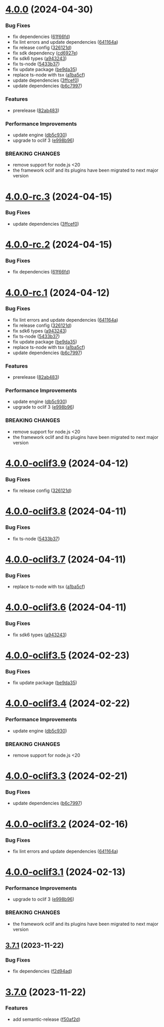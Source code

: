 # [4.0.0](https://github.com/commercelayer/commercelayer-cli-plugin-webhooks/compare/v3.7.1...v4.0.0) (2024-04-30)


### Bug Fixes

* fix dependencies ([61f66fd](https://github.com/commercelayer/commercelayer-cli-plugin-webhooks/commit/61f66fd23fd07ef998f3031902d638fa04caac48))
* fix lint errors and update dependencies ([641164a](https://github.com/commercelayer/commercelayer-cli-plugin-webhooks/commit/641164a989598c05d93863168f05726457b2630e))
* fix release config ([326121d](https://github.com/commercelayer/commercelayer-cli-plugin-webhooks/commit/326121d82de8be3a36ebec9c3ecc18d09f00216b))
* fix sdk dependency ([cd6927e](https://github.com/commercelayer/commercelayer-cli-plugin-webhooks/commit/cd6927ec21753ef1f7d003fb4b232293d638ad4f))
* fix sdk6 types ([a943243](https://github.com/commercelayer/commercelayer-cli-plugin-webhooks/commit/a943243714a7db2c9e15772375907547a2e769d6))
* fix ts-node ([5433b37](https://github.com/commercelayer/commercelayer-cli-plugin-webhooks/commit/5433b37d50f69faf1a1b8f1b9666483e00db472f))
* fix update package ([be9da35](https://github.com/commercelayer/commercelayer-cli-plugin-webhooks/commit/be9da35601443cd583a8bc3b48fd0552be0429a8))
* replace ts-node with tsx ([a1ba5cf](https://github.com/commercelayer/commercelayer-cli-plugin-webhooks/commit/a1ba5cf2a4c2cf1ca05871ef7ff2c23c379db680))
* update dependencies ([3ffcef0](https://github.com/commercelayer/commercelayer-cli-plugin-webhooks/commit/3ffcef0ecc38f98ff79a858338c43988c3685482))
* update dependencies ([b6c7997](https://github.com/commercelayer/commercelayer-cli-plugin-webhooks/commit/b6c7997e98505012dc116344f0aab88cadfca0f3))


### Features

* prerelease ([82ab483](https://github.com/commercelayer/commercelayer-cli-plugin-webhooks/commit/82ab483e866860ab84c9aa03e1171f2117109479))


### Performance Improvements

* update engine ([db5c930](https://github.com/commercelayer/commercelayer-cli-plugin-webhooks/commit/db5c93015fafbb8900ce73964a137a480ba7101c))
* upgrade to oclif 3 ([e998b96](https://github.com/commercelayer/commercelayer-cli-plugin-webhooks/commit/e998b96d6dda6f50aa992d176be34c88a21c29bc))


### BREAKING CHANGES

* remove support for node.js <20
* the framework oclif and its plugins have been migrated to next major version

# [4.0.0-rc.3](https://github.com/commercelayer/commercelayer-cli-plugin-webhooks/compare/v4.0.0-rc.2...v4.0.0-rc.3) (2024-04-15)


### Bug Fixes

* update dependencies ([3ffcef0](https://github.com/commercelayer/commercelayer-cli-plugin-webhooks/commit/3ffcef0ecc38f98ff79a858338c43988c3685482))

# [4.0.0-rc.2](https://github.com/commercelayer/commercelayer-cli-plugin-webhooks/compare/v4.0.0-rc.1...v4.0.0-rc.2) (2024-04-15)


### Bug Fixes

* fix dependencies ([61f66fd](https://github.com/commercelayer/commercelayer-cli-plugin-webhooks/commit/61f66fd23fd07ef998f3031902d638fa04caac48))

# [4.0.0-rc.1](https://github.com/commercelayer/commercelayer-cli-plugin-webhooks/compare/v3.7.1...v4.0.0-rc.1) (2024-04-12)


### Bug Fixes

* fix lint errors and update dependencies ([641164a](https://github.com/commercelayer/commercelayer-cli-plugin-webhooks/commit/641164a989598c05d93863168f05726457b2630e))
* fix release config ([326121d](https://github.com/commercelayer/commercelayer-cli-plugin-webhooks/commit/326121d82de8be3a36ebec9c3ecc18d09f00216b))
* fix sdk6 types ([a943243](https://github.com/commercelayer/commercelayer-cli-plugin-webhooks/commit/a943243714a7db2c9e15772375907547a2e769d6))
* fix ts-node ([5433b37](https://github.com/commercelayer/commercelayer-cli-plugin-webhooks/commit/5433b37d50f69faf1a1b8f1b9666483e00db472f))
* fix update package ([be9da35](https://github.com/commercelayer/commercelayer-cli-plugin-webhooks/commit/be9da35601443cd583a8bc3b48fd0552be0429a8))
* replace ts-node with tsx ([a1ba5cf](https://github.com/commercelayer/commercelayer-cli-plugin-webhooks/commit/a1ba5cf2a4c2cf1ca05871ef7ff2c23c379db680))
* update dependencies ([b6c7997](https://github.com/commercelayer/commercelayer-cli-plugin-webhooks/commit/b6c7997e98505012dc116344f0aab88cadfca0f3))


### Features

* prerelease ([82ab483](https://github.com/commercelayer/commercelayer-cli-plugin-webhooks/commit/82ab483e866860ab84c9aa03e1171f2117109479))


### Performance Improvements

* update engine ([db5c930](https://github.com/commercelayer/commercelayer-cli-plugin-webhooks/commit/db5c93015fafbb8900ce73964a137a480ba7101c))
* upgrade to oclif 3 ([e998b96](https://github.com/commercelayer/commercelayer-cli-plugin-webhooks/commit/e998b96d6dda6f50aa992d176be34c88a21c29bc))


### BREAKING CHANGES

* remove support for node.js <20
* the framework oclif and its plugins have been migrated to next major version

# [4.0.0-oclif3.9](https://github.com/commercelayer/commercelayer-cli-plugin-webhooks/compare/v4.0.0-oclif3.8...v4.0.0-oclif3.9) (2024-04-12)


### Bug Fixes

* fix release config ([326121d](https://github.com/commercelayer/commercelayer-cli-plugin-webhooks/commit/326121d82de8be3a36ebec9c3ecc18d09f00216b))

# [4.0.0-oclif3.8](https://github.com/commercelayer/commercelayer-cli-plugin-webhooks/compare/v4.0.0-oclif3.7...v4.0.0-oclif3.8) (2024-04-11)


### Bug Fixes

* fix ts-node ([5433b37](https://github.com/commercelayer/commercelayer-cli-plugin-webhooks/commit/5433b37d50f69faf1a1b8f1b9666483e00db472f))

# [4.0.0-oclif3.7](https://github.com/commercelayer/commercelayer-cli-plugin-webhooks/compare/v4.0.0-oclif3.6...v4.0.0-oclif3.7) (2024-04-11)


### Bug Fixes

* replace ts-node with tsx ([a1ba5cf](https://github.com/commercelayer/commercelayer-cli-plugin-webhooks/commit/a1ba5cf2a4c2cf1ca05871ef7ff2c23c379db680))

# [4.0.0-oclif3.6](https://github.com/commercelayer/commercelayer-cli-plugin-webhooks/compare/v4.0.0-oclif3.5...v4.0.0-oclif3.6) (2024-04-11)


### Bug Fixes

* fix sdk6 types ([a943243](https://github.com/commercelayer/commercelayer-cli-plugin-webhooks/commit/a943243714a7db2c9e15772375907547a2e769d6))

# [4.0.0-oclif3.5](https://github.com/commercelayer/commercelayer-cli-plugin-webhooks/compare/v4.0.0-oclif3.4...v4.0.0-oclif3.5) (2024-02-23)


### Bug Fixes

* fix update package ([be9da35](https://github.com/commercelayer/commercelayer-cli-plugin-webhooks/commit/be9da35601443cd583a8bc3b48fd0552be0429a8))

# [4.0.0-oclif3.4](https://github.com/commercelayer/commercelayer-cli-plugin-webhooks/compare/v4.0.0-oclif3.3...v4.0.0-oclif3.4) (2024-02-22)


### Performance Improvements

* update engine ([db5c930](https://github.com/commercelayer/commercelayer-cli-plugin-webhooks/commit/db5c93015fafbb8900ce73964a137a480ba7101c))


### BREAKING CHANGES

* remove support for node.js <20

# [4.0.0-oclif3.3](https://github.com/commercelayer/commercelayer-cli-plugin-webhooks/compare/v4.0.0-oclif3.2...v4.0.0-oclif3.3) (2024-02-21)


### Bug Fixes

* update dependencies ([b6c7997](https://github.com/commercelayer/commercelayer-cli-plugin-webhooks/commit/b6c7997e98505012dc116344f0aab88cadfca0f3))

# [4.0.0-oclif3.2](https://github.com/commercelayer/commercelayer-cli-plugin-webhooks/compare/v4.0.0-oclif3.1...v4.0.0-oclif3.2) (2024-02-16)


### Bug Fixes

* fix lint errors and update dependencies ([641164a](https://github.com/commercelayer/commercelayer-cli-plugin-webhooks/commit/641164a989598c05d93863168f05726457b2630e))

# [4.0.0-oclif3.1](https://github.com/commercelayer/commercelayer-cli-plugin-webhooks/compare/v3.7.1...v4.0.0-oclif3.1) (2024-02-13)


### Performance Improvements

* upgrade to oclif 3 ([e998b96](https://github.com/commercelayer/commercelayer-cli-plugin-webhooks/commit/e998b96d6dda6f50aa992d176be34c88a21c29bc))


### BREAKING CHANGES

* the framework oclif and its plugins have been migrated to next major version

## [3.7.1](https://github.com/commercelayer/commercelayer-cli-plugin-webhooks/compare/v3.7.0...v3.7.1) (2023-11-22)


### Bug Fixes

* fix dependencies ([f2d94ad](https://github.com/commercelayer/commercelayer-cli-plugin-webhooks/commit/f2d94adb235081fb430c3cbecc0682f7a8f91e3f))

# [3.7.0](https://github.com/commercelayer/commercelayer-cli-plugin-webhooks/compare/v3.6.0...v3.7.0) (2023-11-22)


### Features

* add semantic-release ([f50af2d](https://github.com/commercelayer/commercelayer-cli-plugin-webhooks/commit/f50af2db81fcdd6fa973070338e323d8bf3e72f9))
